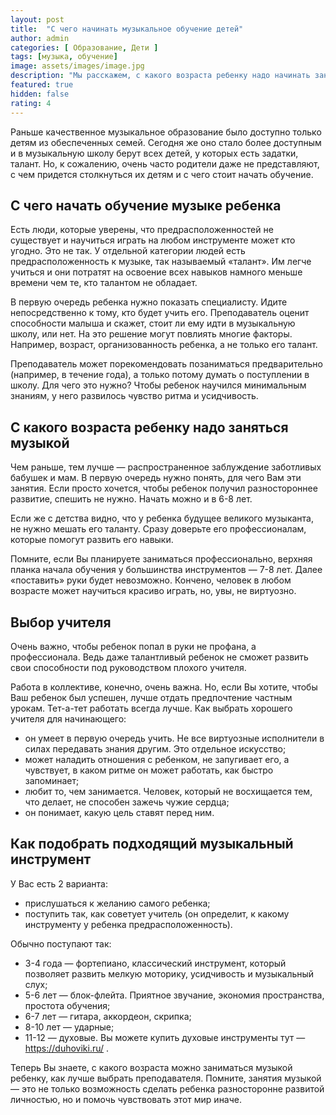 ```yaml
---
layout: post
title:  "С чего начинать музыкальное обучение детей"
author: admin
categories: [ Образование, Дети ]
tags: [музыка, обучение]
image: assets/images/image.jpg
description: "Мы расскажем, с какого возраста ребенку надо начинать заниматься музыкой и с чего начинать обучение."
featured: true
hidden: false
rating: 4
---
```

Раньше качественное музыкальное образование было доступно только детям из обеспеченных семей. Сегодня же оно стало более доступным и в музыкальную школу берут всех детей, у которых есть задатки, талант. Но, к сожалению, очень часто родители даже не представляют, с чем придется столкнуться их детям и с чего стоит начать обучение.

## С чего начать обучение музыке ребенка

Есть люди, которые уверены, что предрасположенностей не существует и научиться играть на любом инструменте может кто угодно. Это не так. У отдельной категории людей есть предрасположенность к музыке, так называемый «талант». Им легче учиться и они потратят на освоение всех навыков намного меньше времени чем те, кто талантом не обладает.

В первую очередь ребенка нужно показать специалисту. Идите непосредственно к тому, кто будет учить его. Преподаватель оценит способности малыша и скажет, стоит ли ему идти в музыкальную школу, или нет. На это решение могут повлиять многие факторы. Например, возраст, организованность ребенка, а не только его талант.

Преподаватель может порекомендовать позаниматься предварительно (например, в течение года), а только потому думать о поступлении в школу. Для чего это нужно? Чтобы ребенок научился минимальным знаниям, у него развилось чувство ритма и усидчивость.

## С какого возраста ребенку надо заняться музыкой

Чем раньше, тем лучше — распространенное заблуждение заботливых бабушек и мам. В первую очередь нужно понять, для чего Вам эти занятия. Если просто хочется, чтобы ребенок получил разностороннее развитие, спешить не нужно. Начать можно и в 6-8 лет.

Если же с детства видно, что у ребенка будущее великого музыканта, не нужно мешать его таланту. Сразу доверьте его профессионалам, которые помогут развить его навыки.

Помните, если Вы планируете заниматься профессионально, верхняя планка начала обучения у большинства инструментов — 7-8 лет. Далее «поставить» руки будет невозможно. Кончено, человек в любом возрасте может научиться красиво играть, но, увы, не виртуозно.

## Выбор учителя

Очень важно, чтобы ребенок попал в руки не профана, а профессионала. Ведь даже талантливый ребенок не сможет развить свои способности под руководством плохого учителя.

Работа в коллективе, конечно, очень важна. Но, если Вы хотите, чтобы Ваш ребенок был успешен, лучше отдать предпочтение частным урокам. Тет-а-тет работать всегда лучше. Как выбрать хорошего учителя для начинающего:
* он умеет в первую очередь учить. Не все виртуозные исполнители в силах передавать знания другим. Это отдельное искусство;
* может наладить отношения с ребенком, не запугивает его, а чувствует, в каком ритме он может работать, как быстро запоминает;
* любит то, чем занимается. Человек, который не восхищается тем, что делает, не способен зажечь чужие сердца;
* он понимает, какую цель ставят перед ним.

## Как подобрать подходящий музыкальный инструмент

У Вас есть 2 варианта:
* прислушаться к желанию самого ребенка;
* поступить так, как советует учитель (он определит, к какому инструменту у ребенка предрасположенность).

Обычно поступают так:
* 3-4 года — фортепиано, классический инструмент, который позволяет развить мелкую моторику, усидчивость и музыкальный слух;
* 5-6 лет — блок-флейта. Приятное звучание, экономия пространства, простота обучения;
* 6-7 лет — гитара, аккордеон, скрипка;
* 8-10 лет — ударные;
* 11-12 — духовые. Вы можете купить духовые инструменты тут — https://duhoviki.ru/ .

Теперь Вы знаете, с какого возраста можно заниматься музыкой ребенку, как лучше выбрать преподавателя. Помните, занятия музыкой — это не только возможность сделать ребенка разносторонне развитой личностью, но и помочь чувствовать этот мир иначе.

